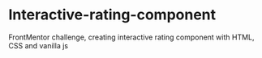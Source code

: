 # Interactive-rating-component
FrontMentor challenge, creating interactive rating component with HTML, CSS and vanilla js

